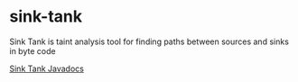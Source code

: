 # sink-tank
Sink Tank is taint analysis tool for finding paths between sources and sinks in byte code

[Sink Tank Javadocs](https://discotekdotca.github.io/sink-tank/javadocs/ "Sink Tank Javadocs")
